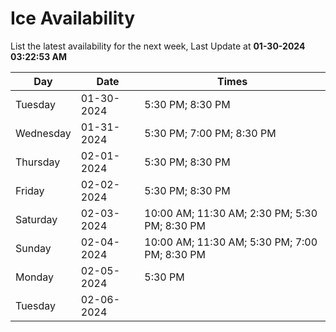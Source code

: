 # Ice Availability

List the latest availability for the next week, Last Update at **01-30-2024 03:22:53 AM**

| Day         | Date        | Times       |
| ----------- | ----------- | ----------- |
|Tuesday|01-30-2024|5:30 PM; 8:30 PM|
|Wednesday|01-31-2024|5:30 PM; 7:00 PM; 8:30 PM|
|Thursday|02-01-2024|5:30 PM; 8:30 PM|
|Friday|02-02-2024|5:30 PM; 8:30 PM|
|Saturday|02-03-2024|10:00 AM; 11:30 AM; 2:30 PM; 5:30 PM; 8:30 PM|
|Sunday|02-04-2024|10:00 AM; 11:30 AM; 5:30 PM; 7:00 PM; 8:30 PM|
|Monday|02-05-2024|5:30 PM|
|Tuesday|02-06-2024||
